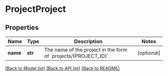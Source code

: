 # ProjectProject

## Properties
Name | Type | Description | Notes
------------ | ------------- | ------------- | -------------
**name** | **str** | The name of the project in the form of &#x60;projects/{PROJECT_ID}&#x60;. | [optional] 

[[Back to Model list]](../README.md#documentation-for-models) [[Back to API list]](../README.md#documentation-for-api-endpoints) [[Back to README]](../README.md)


